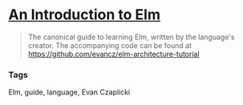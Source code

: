 # [An Introduction to Elm](https://guide.elm-lang.org/)

> The canonical guide to learning Elm, written by the language's creator. The accompanying code can be found at https://github.com/evancz/elm-architecture-tutorial

### Tags

Elm, guide, language, Evan Czaplicki
